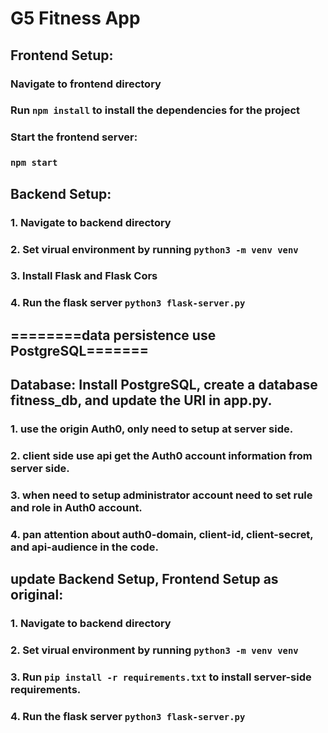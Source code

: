 # G5 Fitness App

## Frontend Setup:

### Navigate to frontend directory

### Run `npm install` to install the dependencies for the project

### Start the frontend server:

### `npm start`

## Backend Setup:

### 1. Navigate to backend directory

### 2. Set virual environment by running `python3 -m venv venv`

### 3. Install Flask and Flask Cors

### 4. Run the flask server `python3 flask-server.py`
####
## ========data persistence use PostgreSQL=======

## Database: Install PostgreSQL, create a database fitness_db, and update the URI in app.py.

### 1. use the origin Auth0, only need to setup at server side. 
### 2. client side use api get the Auth0 account information from server side.
### 3. when need to setup administrator account need to set rule and role in Auth0 account.
### 4. pan attention about auth0-domain, client-id, client-secret, and api-audience in the code.

## update Backend Setup, Frontend Setup as original:
### 1. Navigate to backend directory

### 2. Set virual environment by running `python3 -m venv venv`

### 3. Run `pip install -r requirements.txt` to install server-side requirements.

### 4. Run the flask server `python3 flask-server.py`
